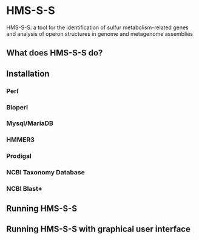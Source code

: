 # HMS-S-S
HMS-S-S: a tool for the identification of sulfur metabolism-related genes and analysis of operon structures in genome and metagenome assemblies

## What does HMS-S-S do?

## Installation

### Perl

### Bioperl

### Mysql/MariaDB

### HMMER3

### Prodigal

### NCBI Taxonomy Database

### NCBI Blast+

## Running HMS-S-S

## Running HMS-S-S with graphical user interface
